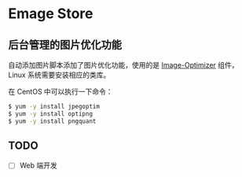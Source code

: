 # Emage Store

## 后台管理的图片优化功能

自动添加图片脚本添加了图片优化功能，使用的是 [Image-Optimizer](https://github.com/spatie/image-optimizer) 组件，Linux 系统需要安装相应的类库。

在 CentOS 中可以执行一下命令：

```bash
$ yum -y install jpegoptim
$ yum -y install optipng
$ yum -y install pngquant
```

## TODO

- [ ] Web 端开发